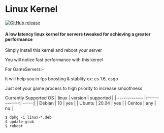 # Linux Kernel

[![GitHub release](https://img.shields.io/badge/release-5.11.1-blue)](https://GitHub.com/SanjaySRocks/LinuxKernel/releases/)

#### A low latency linux kernel for servers tweaked for achieving a greater performance

Simply install this kernel and reboot your server

You will notice fast performance with this kernel


For GameServers:-

It will help you in fps boosting & stablity ex: cs 1.6, csgo

Just set your game process to high priority to increase smoothness

Currently Supported OS
| linux        | version           | supported  |
| ------------- |:-------------:| -----:|
| Debian      | 10 | yes |
| Ubuntu      | 20.04      |   yes |
| Centos | any      |    no |


```
$ dpkg -i linux-*.deb
$ update-grub
$ reboot
```

